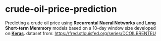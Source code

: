 # crude-oil-price-prediction

Predicting a crude oil price using **Recurrental Nueral Networks** and **Long Short-term Memmory** models based on a 10-day window size developed on **[Keras](https://keras.io/)**.
dataset from: https://fred.stlouisfed.org/series/DCOILBRENTEU
